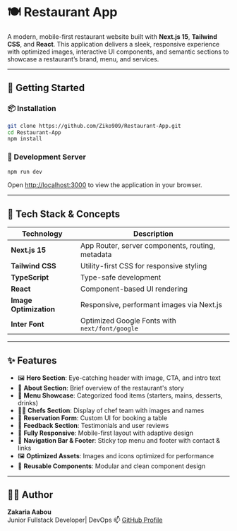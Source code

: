 # 🍽️ Restaurant App

A modern, mobile-first restaurant website built with **Next.js 15**, **Tailwind CSS**, and **React**. This application delivers a sleek, responsive experience with optimized images, interactive UI components, and semantic sections to showcase a restaurant’s brand, menu, and services.

---

## 🚀 Getting Started

### 📦 Installation

```bash
git clone https://github.com/Ziko909/Restaurant-App.git
cd Restaurant-App
npm install
```

### 🧪 Development Server

```bash
npm run dev
```

Open [http://localhost:3000](http://localhost:3000) to view the application in your browser.

---

## 🔧 Tech Stack & Concepts

| Technology      | Description                                      |
|------------------|--------------------------------------------------|
| **Next.js 15**   | App Router, server components, routing, metadata |
| **Tailwind CSS** | Utility-first CSS for responsive styling         |
| **TypeScript**   | Type-safe development                            |
| **React**        | Component-based UI rendering                     |
| **Image Optimization** | Responsive, performant images via Next.js |
| **Inter Font**   | Optimized Google Fonts with `next/font/google`  |

---

## ✨ Features

- 🖼️ **Hero Section**: Eye-catching header with image, CTA, and intro text
- 🍲 **About Section**: Brief overview of the restaurant's story
- 📜 **Menu Showcase**: Categorized food items (starters, mains, desserts, drinks)
- 👨‍🍳 **Chefs Section**: Display of chef team with images and names
- 📅 **Reservation Form**: Custom UI for booking a table
- 💬 **Feedback Section**: Testimonials and user reviews
- 📱 **Fully Responsive**: Mobile-first layout with adaptive design
- 🧭 **Navigation Bar & Footer**: Sticky top menu and footer with contact & links
- 🖼️ **Optimized Assets**: Images and icons optimized for performance
- 🔄 **Reusable Components**: Modular and clean component design

---

## 👨‍💻 Author

**Zakaria Aabou**  
Junior Fullstack Developer| DevOps 
📫 [GitHub Profile](https://github.com/Ziko909)
